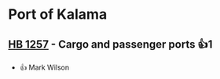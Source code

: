 # Port of Kalama

## [HB 1257](/bill/2023-24/hb/1257/) - Cargo and passenger ports 👍1  
* 👍 Mark Wilson